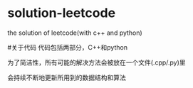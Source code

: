 # solution-leetcode
the solution of leetcode(with c++ and python)

#关于代码
代码包括两部分，C++和python

为了简洁性，所有可能的解决方法会被放在一个文件(.cpp/.py)里

会持续不断地更新所用到的数据结构和算法
